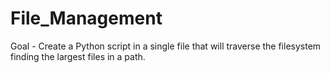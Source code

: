 # File_Management
Goal - Create a Python script in a single file that will traverse the filesystem finding the largest files in a path.
